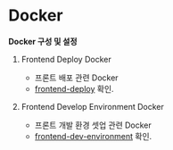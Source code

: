 # Docker
**Docker 구성 및 설정**

1. Frontend Deploy Docker
    - 프론트 배포 관련 Docker
    - [frontend-deploy](https://github.com/Ilyeong-Jeong/Docker/tree/main/frontend-deploy) 확인.

2. Frontend Develop Environment Docker
    - 프론트 개발 환경 셋업 관련 Docker
    - [frontend-dev-environment](https://github.com/Ilyeong-Jeong/Docker/tree/main/frontend-dev-environment) 확인.
   
